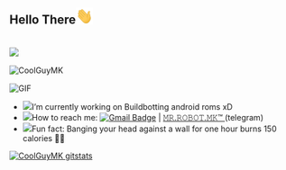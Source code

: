 <h2>Hello There<img src="https://raw.githubusercontent.com/ABSphreak/ABSphreak/master/gifs/Hi.gif" width="30px"></h2><br>

<img align='center' src='https://user-images.githubusercontent.com/5713670/87202985-820dcb80-c2b6-11ea-9f56-7ec461c497c3.gif' width='150"'>

<img align="center" src="https://komarev.com/ghpvc/?username=CoolGuyMK&style=plastic&" alt="CoolGuyMK" /><br>

<img align="center" alt="GIF" src="https://i.pinimg.com/originals/e4/26/70/e426702edf874b181aced1e2fa5c6cde.gif" /><br>

-  <img src="https://media.giphy.com/media/gicLJtvYJlEh0LSdCl/giphy.gif" width="30px">I’m currently working on Buildbotting android roms xD
- <img src="https://media.giphy.com/media/ObNTw8Uzwy6KQ/giphy.gif" width="30px">How to reach me: [![Gmail Badge](https://img.shields.io/badge/-coolguymk1@gmail.com-c14438?style=flat-square&logo=Gmail&logoColor=white&link=mailto:mailharshkhatri@gmail.com)](mailto:coolguymk1@gmail.com) | <a href= "https://t.me/SILENT_KILLER404">𝙼𝚁.𝚁𝙾𝙱𝙾𝚃.𝙼𝙺™ </a>  (telegram)
- <img src="https://media.giphy.com/media/1Bek3O06EXr6YaBcLy/giphy.gif" width="30px">Fun fact: Banging your head against a wall for one hour burns 150 calories 🥴🙃

[![CoolGuyMK gitstats](https://github-readme-stats.vercel.app/api?username=CoolGuyMK&layout=compact&theme=calm&count_private=true)](https://github.com/CoolGuyMK)

